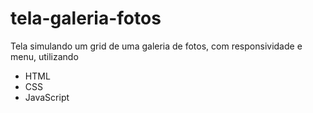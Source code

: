 # tela-galeria-fotos

Tela simulando um grid de uma galeria de fotos, com responsividade e menu, utilizando

* HTML
* CSS
* JavaScript
